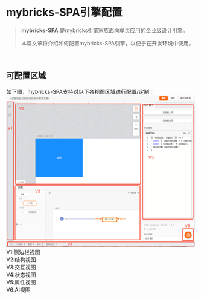 # mybricks-SPA引擎配置

>**mybricks-SPA** 是mybricks引擎家族面向单页应用的企业级设计引擎。
>
>本篇文章将介绍如何配置mybricks-SPA引擎，以便于在开发环境中使用。
>

<br/>

## 可配置区域
如下图，mybricks-SPA支持对以下各视图区域进行配置/定制：<br/>
<img src="./img_5.png" style="width:500px"/><br/>
V1:侧边栏视图<br/>
V2:结构视图<br/>
V3:交互视图<br/>
V4:状态视图<br/>
V5:属性视图<br/>
V6:AI视图<br/>
